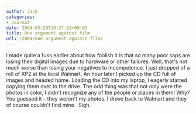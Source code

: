 ```yaml
---
author: Jack
categories:
- Journal
date: 2004-05-20T18:27:22+00:00
title: One argument against film
url: /2004/one-argument-against-film/
---
```


I made quite a fuss earlier about how foolish it is that so many poor saps are losing their digital images due to hardware or other failures. Well, that's not much worse than losing your negatives to incompetence. I just dropped of a roll of XP2 at the local Walmart. An hour later I picked up the CD full of images and headed home. Loading the CD into my laptop, I eagerly started copying them over to the drive. The odd thing was that not only were the photos in color, I didn't recognize any of the people or places in them! Why? You guessed it &#8211; they weren't my photos. I drove back to Walmart and they of course couldn't find mine.&nbsp; Sigh.